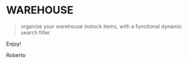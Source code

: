 # WAREHOUSE

> organize your warehouse instock items, with a functional dynamic search filter

Enjoy!

Roberto
